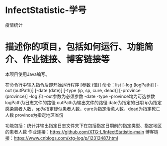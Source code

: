 # InfectStatistic-学号
疫情统计

描述你的项目，包括如何运行、功能简介、作业链接、博客链接等
=======
本项目使用Java编写。

在命令行中输入指令后即开始运行程序 [参数 (值)]
命令：list [-log (logPath)] [-out (outPath)] [-date (date)] [-type (ip, sp, cure, dead)] [-province (province)]
-log 和 -out参数为必须参数 -date -type -province均为可选参数
logPath为日志文件的路径
outPath为输出文件的路径
date为指定的日期
ip为指定感染患者人数，sp为指定疑似患者人数，cure为指定治愈人数，dead为指定死亡人数
province为指定地区省份

功能包括：统计并输出指定日志文件夹下在包括指定日期前的指定类型、指定地区的患者人数
作业连接：https://github.com/XTG-L/InfectStatistic-main
博客链接：https://www.cnblogs.com/xtg-log/p/12312487.html
